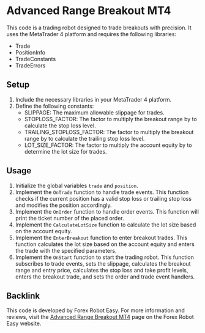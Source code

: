 # Advanced Range Breakout MT4

This code is a trading robot designed to trade breakouts with precision. It uses the MetaTrader 4 platform and requires the following libraries:

- Trade
- PositionInfo
- TradeConstants
- TradeErrors

## Setup

1. Include the necessary libraries in your MetaTrader 4 platform.
2. Define the following constants:
   - SLIPPAGE: The maximum allowable slippage for trades.
   - STOPLOSS_FACTOR: The factor to multiply the breakout range by to calculate the stop loss level.
   - TRAILING_STOPLOSS_FACTOR: The factor to multiply the breakout range by to calculate the trailing stop loss level.
   - LOT_SIZE_FACTOR: The factor to multiply the account equity by to determine the lot size for trades.

## Usage

1. Initialize the global variables `trade` and `position`.
2. Implement the `OnTrade` function to handle trade events. This function checks if the current position has a valid stop loss or trailing stop loss and modifies the position accordingly.
3. Implement the `OnOrder` function to handle order events. This function will print the ticket number of the placed order.
4. Implement the `CalculateLotSize` function to calculate the lot size based on the account equity.
5. Implement the `EnterBreakout` function to enter breakout trades. This function calculates the lot size based on the account equity and enters the trade with the specified parameters.
6. Implement the `OnStart` function to start the trading robot. This function subscribes to trade events, sets the slippage, calculates the breakout range and entry price, calculates the stop loss and take profit levels, enters the breakout trade, and sets the order and trade event handlers.

## Backlink

This code is developed by Forex Robot Easy. For more information and reviews, visit the [Advanced Range Breakout MT4](https://forexroboteasy.com/forex-robot-review/review-advanced-range-breakout-mt4-trade-breakouts-with-precision/) page on the Forex Robot Easy website.
